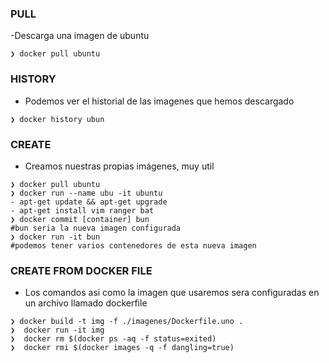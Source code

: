 ### PULL

-Descarga una imagen de ubuntu

```shell
❯ docker pull ubuntu
```

### HISTORY

- Podemos ver el historial de las imagenes que hemos descargado

```shell
❯ docker history ubun
```

### CREATE

- Creamos nuestras propias imágenes, muy util

```shell
❯ docker pull ubuntu
❯ docker run --name ubu -it ubuntu
- apt-get update && apt-get upgrade
- apt-get install vim ranger bat
❯ docker commit [container] bun
#bun seria la nueva imagen configurada
❯ docker run -it bun
#podemos tener varios contenedores de esta nueva imagen
```

### CREATE FROM DOCKER FILE

- Los comandos asi como la imagen que usaremos sera configuradas en un archivo llamado dockerfile

```shell
❯ docker build -t img -f ./imagenes/Dockerfile.uno .
❯  docker run -it img
❯  docker rm $(docker ps -aq -f status=exited)
❯  docker rmi $(docker images -q -f dangling=true)
```
